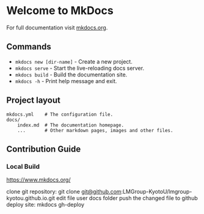 # Welcome to MkDocs

For full documentation visit [mkdocs.org](https://www.mkdocs.org).

## Commands

* `mkdocs new [dir-name]` - Create a new project.
* `mkdocs serve` - Start the live-reloading docs server.
* `mkdocs build` - Build the documentation site.
* `mkdocs -h` - Print help message and exit.

## Project layout

    mkdocs.yml    # The configuration file.
    docs/
        index.md  # The documentation homepage.
        ...       # Other markdown pages, images and other files.

## Contribution Guide
### Local Build
https://www.mkdocs.org/

clone git repository: git clone git@github.com:LMGroup-KyotoU/lmgroup-kyotou.github.io.git
edit file user docs folder
push the changed file to github
deploy site: mkdocs gh-deploy